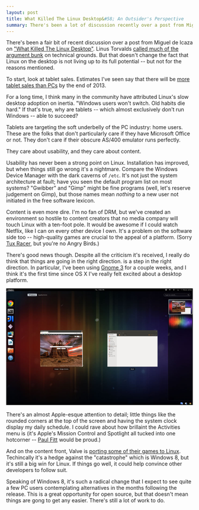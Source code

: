 ```yaml
---
layout: post
title: What Killed The Linux Desktop&#58; An Outsider's Perspective 
summary: There's been a lot of discussion recently over a post from Miguel de Icaza on "What Killed The Linux Desktop". This is my take on the issue as someone outside the Linux development circle.
---
```


There's been a fair bit of recent discussion over a post from Miguel de Icaza on ["What Killed The Linux Desktop"][1]. Linus Torvalds [called much of the argument bunk][2] on technical grounds. But that doesn't change the fact that Linux on the desktop is not living up to its full potential -- but not for the reasons mentioned.

To start, look at tablet sales. Estimates I've seen say that there will be [more tablet sales than PCs][3] by the end of 2013.

For a long time, I think many in the community have attributed Linux's slow desktop adoption on inertia. "Windows users won't switch. Old habits die hard." If that's true, why are tablets -- which almost exclusively don't run Windows -- able to succeed?

Tablets are targeting the soft underbelly of the PC industry: home users. These are the folks that don't particularly care if they have Microsoft Office or not. They don't care if their obscure AS/400 emulator runs perfectly.

They care about usability, and they care about content.

Usability has never been a strong point on Linux. Installation has improved, but when things still go wrong it's a nightmare. Compare the Windows Device Manager with the dark caverns of `/etc`. It's not just the system architecture at fault; have you seen the default program list on most systems? "Gwibber" and "Gimp" might be fine programs (well, let's reserve judgement on Gimp), but those names mean *nothing* to a new user not initiated in the free software lexicon.

Content is even more dire. I'm no fan of DRM, but we've created an environment so hostile to content creators that no media company will touch Linux with a ten-foot pole. It would be awesome if I could watch Netflix, like I can on every other device I own. It's a problem on the software side too -- high-quality games are crucial to the appeal of a platform. (Sorry [Tux Racer][4], but you're no Angry Birds.)

There's good news though. Despite all the criticism it's received, I really do think that things are going in the right direction.  is a step in the right direction. In particular, I've been using [Gnome 3][5] for a couple weeks, and I think it's the first time since OS X I've really felt excited about a desktop platform.

<img class="wide" src="/images/posts/2012-09-11-linux-desktop/gnome3.jpg" alt="Gnome 3 Screenshot" />

There's an almost Apple-esque attention to detail; little things like the rounded corners at the top of the screen and having the system clock display my daily schedule. I could rave about how brillaint the Activities menu is (it's Apple's Mission Control and Spotlight all tucked into one hotcorner -- [Paul Fitt][6] would be proud.)

And on the content front, Valve is [porting some of their games to Linux][7]. Techincally it's a hedge against the "catastrophe" which is Windows 8, but it's still a big win for Linux. If things go well, it could help convince other developers to follow suit.

Speaking of Windows 8, it's such a radical change that I expect to see quite a few PC users contemplating alternatives in the months following the release. This is a great opportunity for open source, but that doesn't mean things are gong to get any easier. There's still a lot of work to do.

[1]: http://tirania.org/blog/archive/2012/Aug-29.html
[2]: https://plus.google.com/115250422803614415116/posts/hMT5kW8LKJk
[3]: http://www.asymco.com/2012/03/02/when-will-the-tablet-market-be-larger-than-the-pc-market/
[4]: http://tuxracer.sourceforge.net/
[5]: http://www.gnome.org/gnome-3/
[6]: http://www.interaction-design.org/encyclopedia/fitts_law.html
[7]: http://blogs.valvesoftware.com/linux/steamd-penguins/